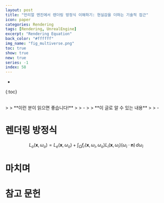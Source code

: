 ```yaml
---
layout: post
title: "언리얼 엔진에서 렌더링 방정식 이해하기: 현실감을 더하는 기술적 접근"
icon: paper
categories: Rendering
tags: [Rendering, UnrealEngine]
excerpt: "Rendering Equation"
back_color: "#ffffff"
img_name: "fig_multiverse.png"
toc: true
show: true
new: true
series: -1
index: 58
---
```


- 
{:toc}

<br/>
> 
> **이런 분이 읽으면 좋습니다!**
> 
> - 
> 
> **이 글로 알 수 있는 내용**
> 
> - 

<br>

# 렌더링 방정식
$$
L_o(\mathbf{x}, \omega_o) = L_e(\mathbf{x}, \omega_o) + \int_{\Omega} f_r(\mathbf{x}, \omega_i, \omega_o) L_i(\mathbf{x}, \omega_i) (\omega_i \cdot \mathbf{n}) \, d\omega_i
$$





# 마치며  



# 참고 문헌  

[^1]: Almaghrabi, Shaykhah A., Scott R. Clark, and Mathias Baumert. "Bio-acoustic features of depression: A review." Biomedical Signal Processing and Control 85 (2023): 105020.  
